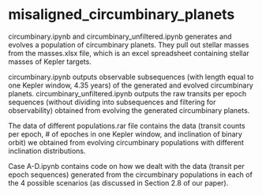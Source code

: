 # misaligned_circumbinary_planets
circumbinary.ipynb and circumbinary_unfiltered.ipynb generates and evolves a population of circumbinary planets. They pull out stellar masses from the masses.xlsx file, which is an excel spreadsheet containing stellar masses of Kepler targets.

circumbinary.ipynb outputs observable subsequences (with length equal to one Kepler window, 4.35 years) of the generated and evolved circumbinary planets.
circumbinary_unfiltered.ipynb outputs the raw transits per epoch sequences (without dividing into subsequences and filtering for observability) obtained from evolving the generated circumbinary planets.

The data of different populations.rar file contains the data (transit counts per epoch, # of epoches in one Kepler window, and inclination of binary orbit) we obtained from evolving circumbinary populations with different inclination distributions. 

Case A-D.ipynb contains code on how we dealt with the data (transit per epoch sequences) generated from the circumbinary populations in each of the 4 possible scenarios (as discussed in Section 2.8 of our paper).
